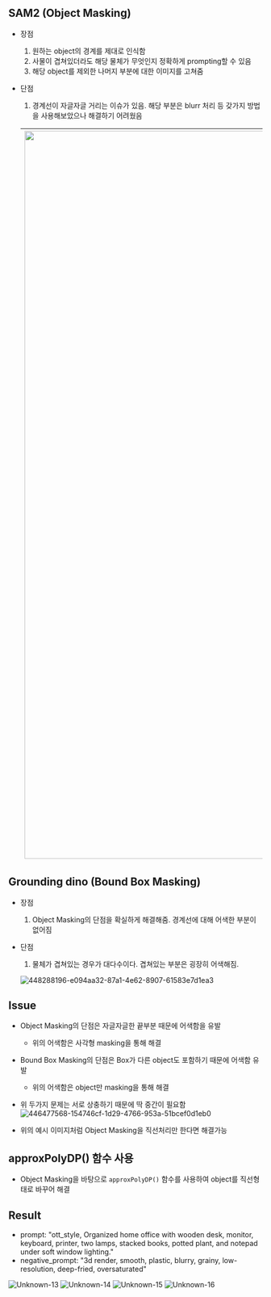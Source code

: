 ## SAM2 (Object Masking)
- 장점
  1. 원하는 object의 경계를 제대로 인식함
  2. 사물이 겹쳐있더라도 해당 물체가 무엇인지 정확하게 prompting할 수 있음
  3. 해당 object를 제외한 나머지 부분에 대한 이미지를 고쳐줌

- 단점
  1. 경계선이 자글자글 거리는 이슈가 있음. 해당 부분은 blurr 처리 등 갖가지 방법을 사용해보았으나 해결하기 어려웠음

  |<img width="1442" alt="445842532-b4b8ba87-8072-4746-93bc-88527f7a8c27" src="https://github.com/user-attachments/assets/675256ab-7dab-44a0-982a-1e6576add3b5" />|<img width="1430" alt="445843159-d63494dd-bdae-4358-91ac-acf11b8398d1" src="https://github.com/user-attachments/assets/2fc41296-e394-417b-9a9f-d5e27c224d0b" />|
  |--|--|



## Grounding dino (Bound Box Masking)
- 장점
  1. Object Masking의 단점을 확실하게 해결해줌. 경계선에 대해 어색한 부분이 없어짐

- 단점
  1. 물체가 겹쳐있는 경우가 대다수이다. 겹쳐있는 부분은 굉장히 어색해짐.

  ![448288196-e094aa32-87a1-4e62-8907-61583e7d1ea3](https://github.com/user-attachments/assets/07c2ab09-ee88-444c-9576-2aab4e2c3a7a)

## Issue
- Object Masking의 단점은 자글자글한 끝부분 때문에 어색함을 유발
  - 위의 어색함은 사각형 masking을 통해 해결

- Bound Box Masking의 단점은 Box가 다른 object도 포함하기 때문에 어색함 유발
  - 위의 어색함은 object만 masking을 통해 해결

- 위 두가지 문제는 서로 상충하기 때문에 딱 중간이 필요함
 ![446477568-154746cf-1d29-4766-953a-51bcef0d1eb0](https://github.com/user-attachments/assets/4abecef4-6a9e-46de-84e9-6ed59fe63ef0)
 - 위의 예시 이미지처럼 Object Masking을 직선처리만 한다면 해결가능


## approxPolyDP() 함수 사용
- Object Masking을 바탕으로 `approxPolyDP()` 함수를 사용하여 object를 직선형태로 바꾸어 해결

## Result

- prompt: "ott_style, Organized home office with wooden desk, monitor, keyboard, printer, two lamps, stacked books, potted plant, and notepad under soft window lighting."
- negative_prompt: "3d render, smooth, plastic, blurry, grainy, low-resolution, deep-fried, oversaturated"

![Unknown-13](https://github.com/user-attachments/assets/dc0bc2e2-4d62-4abb-8b2e-55c163fd3d1a)
![Unknown-14](https://github.com/user-attachments/assets/4f0b983a-e3ec-41c9-a0cf-df25c7020941)
![Unknown-15](https://github.com/user-attachments/assets/797b5aa9-54cc-4664-bc4e-cbd2f5a41975)
![Unknown-16](https://github.com/user-attachments/assets/5a069958-7300-4b00-9f7b-0855dbde82e3)

  
